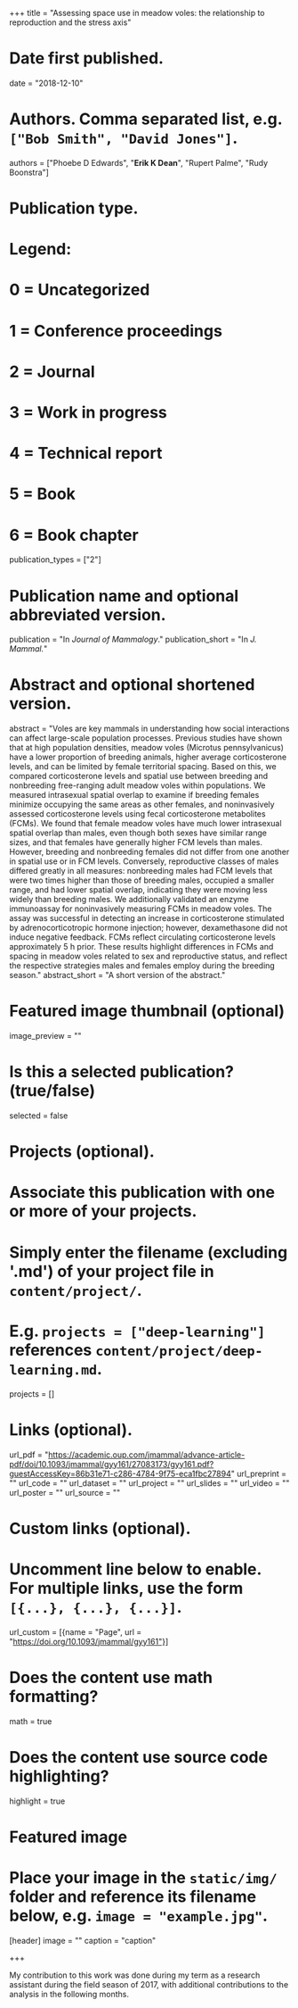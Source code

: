 +++
title = "Assessing space use in meadow voles: the relationship to reproduction and the stress axis"

# Date first published.
date = "2018-12-10"

# Authors. Comma separated list, e.g. `["Bob Smith", "David Jones"]`.
authors = ["Phoebe D Edwards", "**Erik K Dean**", "Rupert Palme", "Rudy Boonstra"]

# Publication type.
# Legend:
# 0 = Uncategorized
# 1 = Conference proceedings
# 2 = Journal
# 3 = Work in progress
# 4 = Technical report
# 5 = Book
# 6 = Book chapter
publication_types = ["2"]

# Publication name and optional abbreviated version.
publication = "In *Journal of Mammalogy*."
publication_short = "In *J. Mammal.*"

# Abstract and optional shortened version.
abstract = "Voles are key mammals in understanding how social interactions can affect large-scale population processes. Previous studies have shown that at high population densities, meadow voles (Microtus pennsylvanicus) have a lower proportion of breeding animals, higher average corticosterone levels, and can be limited by female territorial spacing. Based on this, we compared corticosterone levels and spatial use between breeding and nonbreeding free-ranging adult meadow voles within populations. We measured intrasexual spatial overlap to examine if breeding females minimize occupying the same areas as other females, and noninvasively assessed corticosterone levels using fecal corticosterone metabolites (FCMs). We found that female meadow voles have much lower intrasexual spatial overlap than males, even though both sexes have similar range sizes, and that females have generally higher FCM levels than males. However, breeding and nonbreeding females did not differ from one another in spatial use or in FCM levels. Conversely, reproductive classes of males differed greatly in all measures: nonbreeding males had FCM levels that were two times higher than those of breeding males, occupied a smaller range, and had lower spatial overlap, indicating they were moving less widely than breeding males. We additionally validated an enzyme immunoassay for noninvasively measuring FCMs in meadow voles. The assay was successful in detecting an increase in corticosterone stimulated by adrenocorticotropic hormone injection; however, dexamethasone did not induce negative feedback. FCMs reflect circulating corticosterone levels approximately 5 h prior. These results highlight differences in FCMs and spacing in meadow voles related to sex and reproductive status, and reflect the respective strategies males and females employ during the breeding season."
abstract_short = "A short version of the abstract."

# Featured image thumbnail (optional)
image_preview = ""

# Is this a selected publication? (true/false)
selected = false

# Projects (optional).
#   Associate this publication with one or more of your projects.
#   Simply enter the filename (excluding '.md') of your project file in `content/project/`.
#   E.g. `projects = ["deep-learning"]` references `content/project/deep-learning.md`.
projects = []

# Links (optional).
url_pdf = "https://academic.oup.com/jmammal/advance-article-pdf/doi/10.1093/jmammal/gyy161/27083173/gyy161.pdf?guestAccessKey=86b31e71-c286-4784-9f75-eca1fbc27894"
url_preprint = ""
url_code = ""
url_dataset = ""
url_project = ""
url_slides = ""
url_video = ""
url_poster = ""
url_source = ""

# Custom links (optional).
#   Uncomment line below to enable. For multiple links, use the form `[{...}, {...}, {...}]`.
url_custom = [{name = "Page", url = "https://doi.org/10.1093/jmammal/gyy161"}]

# Does the content use math formatting?
math = true

# Does the content use source code highlighting?
highlight = true

# Featured image
# Place your image in the `static/img/` folder and reference its filename below, e.g. `image = "example.jpg"`.
[header]
image = ""
caption = "caption"

+++

My contribution to this work was done during my term as a research assistant during the field season of 2017, with additional contributions to the analysis in the following months. 
